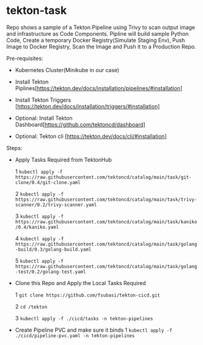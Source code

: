 # tekton-task
Repo shows a sample of a Tekton Pipeline using Trivy to scan output image and infrastructure as Code Components. Pipline will build sample Python Code, Create a temporary Docker Registry(Simulate Staging Env), Push Image to Docker Registry, Scan the Image and Push it to a Production Repo.

Pre-requisites:

- Kubernetes Cluster(Minikube in our case)

- Install Tekton Piplines[https://tekton.dev/docs/installation/pipelines/#installation]

- Install Tekton Triggers [https://tekton.dev/docs/installation/triggers/#installation]

- Optional: Install Tekton Dashboard[https://github.com/tektoncd/dashboard] 

- Optional: Tekton cli [https://tekton.dev/docs/cli/#installation]  


Steps:

- Apply Tasks Required from TektonHub

  1 `kubectl apply -f https://raw.githubusercontent.com/tektoncd/catalog/main/task/git-clone/0.4/git-clone.yaml`

  2 `kubectl apply -f https://raw.githubusercontent.com/tektoncd/catalog/main/task/trivy-scanner/0.2/trivy-scanner.yaml`

  3 `kubectl apply -f https://raw.githubusercontent.com/tektoncd/catalog/main/task/kaniko/0.4/kaniko.yaml`

  4 `kubectl apply -f https://raw.githubusercontent.com/tektoncd/catalog/main/task/golang-build/0.3/golang-build.yaml`

  5 `kubectl apply -f https://raw.githubusercontent.com/tektoncd/catalog/main/task/golang-test/0.2/golang-test.yaml`

- Clone this Repo and Apply the Local Tasks Required
  
  1 `git clone https://github.com/fsubasi/tekton-cicd.git`

  2 `cd /tekton`

  3 `kubectl apply -f ./cicd/tasks -n tekton-pipelines`

- Create Pipeline PVC and make sure it binds
  1 `kubectl apply -f ./cicd/pipeline-pvc.yaml -n tekton-pipelines`
